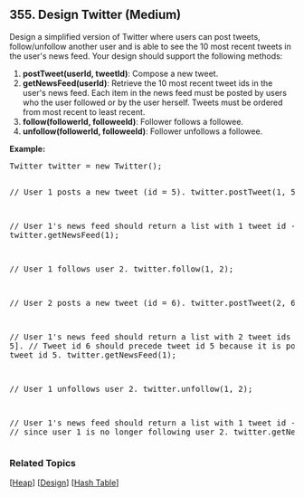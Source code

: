<!--|This file generated by command(leetcode description); DO NOT EDIT.    |-->
<!--+----------------------------------------------------------------------+-->
<!--|@author    Openset <openset.wang@gmail.com>                           |-->
<!--|@link      https://github.com/openset                                 |-->
<!--|@home      https://github.com/openset/leetcode                        |-->
<!--+----------------------------------------------------------------------+-->

## 355. Design Twitter (Medium)

<p>Design a simplified version of Twitter where users can post tweets, follow/unfollow another user and is able to see the 10 most recent tweets in the user's news feed. Your design should support the following methods:</p>

<p>
<ol>
<li><b>postTweet(userId, tweetId)</b>: Compose a new tweet.</li>
<li><b>getNewsFeed(userId)</b>: Retrieve the 10 most recent tweet ids in the user's news feed. Each item in the news feed must be posted by users who the user followed or by the user herself. Tweets must be ordered from most recent to least recent.</li>
<li><b>follow(followerId, followeeId)</b>: Follower follows a followee.</li>
<li><b>unfollow(followerId, followeeId)</b>: Follower unfollows a followee.</li>
</ol>
</p>

<p><b>Example:</b>
<pre>
Twitter twitter = new Twitter();

// User 1 posts a new tweet (id = 5).
twitter.postTweet(1, 5);

// User 1's news feed should return a list with 1 tweet id -> [5].
twitter.getNewsFeed(1);

// User 1 follows user 2.
twitter.follow(1, 2);

// User 2 posts a new tweet (id = 6).
twitter.postTweet(2, 6);

// User 1's news feed should return a list with 2 tweet ids -> [6, 5].
// Tweet id 6 should precede tweet id 5 because it is posted after tweet id 5.
twitter.getNewsFeed(1);

// User 1 unfollows user 2.
twitter.unfollow(1, 2);

// User 1's news feed should return a list with 1 tweet id -> [5],
// since user 1 is no longer following user 2.
twitter.getNewsFeed(1);
</pre>
</p>

### Related Topics
[[Heap](https://github.com/openset/leetcode/tree/master/tag/heap/README.md)] [[Design](https://github.com/openset/leetcode/tree/master/tag/design/README.md)] [[Hash Table](https://github.com/openset/leetcode/tree/master/tag/hash-table/README.md)] 